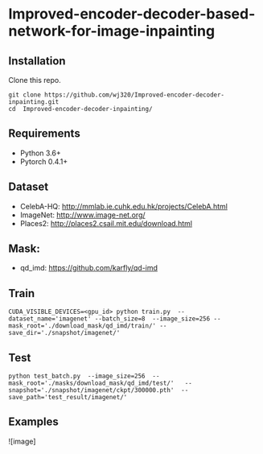 # Improved-encoder-decoder-based-network-for-image-inpainting

## Installation
Clone this repo.
```
git clone https://github.com/wj320/Improved-encoder-decoder-inpainting.git
cd  Improved-encoder-decoder-inpainting/
```

## Requirements
* Python 3.6+
* Pytorch 0.4.1+

## Dataset
* CelebA-HQ: http://mmlab.ie.cuhk.edu.hk/projects/CelebA.html
* ImageNet: http://www.image-net.org/
* Places2: http://places2.csail.mit.edu/download.html

## Mask:
* qd_imd: https://github.com/karfly/qd-imd

## Train
```
CUDA_VISIBLE_DEVICES=<gpu_id> python train.py  --dataset_name='imagenet' --batch_size=8  --image_size=256 --mask_root='./download_mask/qd_imd/train/' --save_dir='./snapshot/imagenet/'
```

## Test
```
python test_batch.py  --image_size=256  --mask_root='./masks/download_mask/qd_imd/test/'   --snapshot='./snapshot/imagenet/ckpt/300000.pth'  --save_path='test_result/imagenet/'
```
## Examples
![image]
